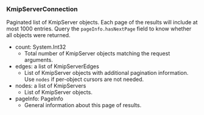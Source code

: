 ### KmipServerConnection
Paginated list of KmipServer objects. Each page of the results will include at most 1000 entries. Query the `pageInfo.hasNextPage` field to know whether all objects were returned.

- count: System.Int32
  - Total number of KmipServer objects matching the request arguments.
- edges: a list of KmipServerEdges
  - List of KmipServer objects with additional pagination information. Use `nodes` if per-object cursors are not needed.
- nodes: a list of KmipServers
  - List of KmipServer objects.
- pageInfo: PageInfo
  - General information about this page of results.
